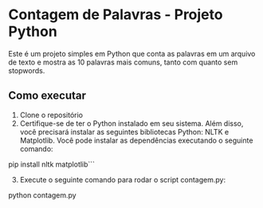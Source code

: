 # Contagem de Palavras - Projeto Python

Este é um projeto simples em Python que conta as palavras em um arquivo de texto e mostra as 10 palavras mais comuns, tanto com quanto sem stopwords.

## Como executar

1. Clone o repositório
2. Certifique-se de ter o Python instalado em seu sistema. Além disso, você precisará instalar as seguintes bibliotecas Python: NLTK e Matplotlib. Você pode instalar as dependências executando o seguinte comando:

pip install nltk matplotlib```

3. Execute o seguinte comando para rodar o script contagem.py:

python contagem.py